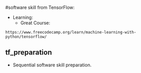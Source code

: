 #software skill from TensorFlow:
- Learning:
  - Great Course: 

```
https://www.freecodecamp.org/learn/machine-learning-with-python/tensorflow/
``` 

## tf_preparation
- Sequential software skill preparation.  
